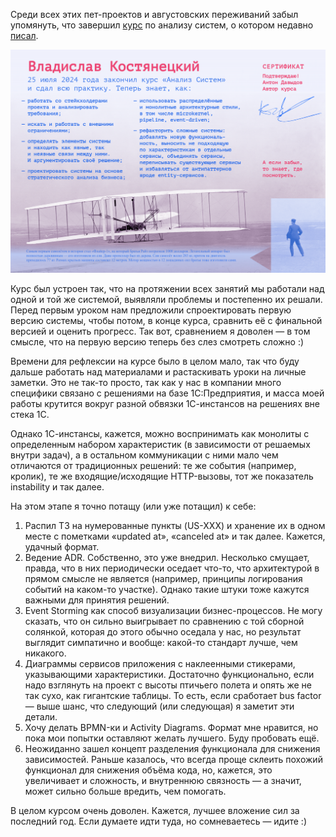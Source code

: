 ﻿Среди всех этих пет-проектов и августовских переживаний забыл упомянуть, что завершил [курс](https://tough-dev.school/system-analysis) по анализу систем, о котором недавно [писал](/notes/ibrahim).

![Сертификат](certificate.png)

Курс был устроен так, что на протяжении всех занятий мы работали над одной и той же системой, выявляли проблемы и постепенно их решали. Перед первым уроком нам предложили спроектировать первую версию системы, чтобы потом, в конце курса, сравнить её с финальной версией и оценить прогресс. Так вот, сравнением я доволен — в том смысле, что на первую версию теперь без слез смотреть сложно :)

Времени для рефлексии на курсе было в целом мало, так что буду дальше работать над материалами и растаскивать уроки на личные заметки. Это не так-то просто, так как у нас в компании много специфики связано с решениями на базе 1С:Предприятия, и масса моей работы крутится вокруг разной обвязки 1С-инстансов на решениях вне стека 1С. 

Однако 1С-инстансы, кажется, можно воспринимать как монолиты с определенным набором характеристик (в зависимости от решаемых внутри задач), а в остальном коммуникации с ними мало чем отличаются от традиционных решений: те же события (например, кролик), те же входящие/исходящие HTTP-вызовы, тот же показатель instability и так далее.

На этом этапе я точно потащу (или уже потащил) к себе:

1. Распил ТЗ на нумерованные пункты (US-XXX) и хранение их в одном месте с пометками «updated at», «canceled at» и так далее. Кажется, удачный формат.
2. Ведение ADR. Собственно, это уже внедрил. Несколько смущает, правда, что в них периодически оседает что-то, что архитектурой в прямом смысле не является (например, принципы логирования событий на каком-то участке). Однако такие штуки тоже кажутся важными для принятия решений.
3. Event Storming как способ визуализации бизнес-процессов. Не могу сказать, что он сильно выигрывает по сравнению с той сборной солянкой, которая до этого обычно оседала у нас, но результат выглядит симпатично и вообще: какой-то стандарт лучше, чем никакого.
4. Диаграммы сервисов приложения с наклеенными стикерами, указывающими характеристики. Достаточно функционально, если надо взглянуть на проект с высоты птичьего полета и опять же не так сухо, как гигантские таблицы. То есть, если сработает bus factor — выше шанс, что следующий (или следующая) я заметит эти детали.
5. Хочу делать BPMN-ки и Activity Diagrams. Формат мне нравится, но пока мои попытки оставляют желать лучшего. Буду пробовать ещё.
6. Неожиданно зашел концепт разделения функционала для снижения зависимостей. Раньше казалось, что всегда проще склеить похожий функционал для снижения объёма кода, но, кажется, это увеличивает и сложность, и внутреннюю связность — а значит, может сильно больше вредить, чем помогать.

В целом курсом очень доволен. Кажется, лучшее вложение сил за последний год. Если думаете идти туда, но сомневаетесь — идите :)